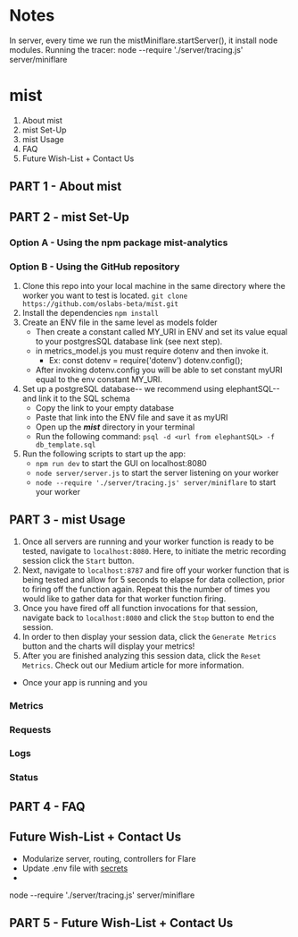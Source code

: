 # Notes

In server, every time we run the mistMiniflare.startServer(), it install node modules.
Running the tracer: node --require './server/tracing.js' server/miniflare

# mist

1. About mist
2. mist Set-Up
3. mist Usage
4. FAQ
5. Future Wish-List + Contact Us

## PART 1 - About mist


## PART 2 - mist Set-Up

### Option A - Using the npm package mist-analytics


### Option B - Using the GitHub repository

1. Clone this repo into your local machine in the same directory where the worker you want to test is located. `git clone https://github.com/oslabs-beta/mist.git`
2. Install the dependencies `npm install`
3. Create an ENV file in the same level as models folder
    - Then create a constant called MY_URI in ENV and set its value equal to your postgresSQL database link (see next step).
    - in metrics_model.js you must require dotenv and then invoke it.
      - Ex: const dotenv = require('dotenv') dotenv.config();
    - After invoking dotenv.config you will be able to set constant myURI equal to the env constant MY_URI.
4. Set up a postgreSQL database-- we recommend using elephantSQL-- and link it to the SQL schema
    - Copy the link to your empty database
    - Paste that link into the ENV file and save it as myURI
    - Open up the ***mist*** directory in your terminal
    - Run the following command: `psql -d <url from elephantSQL> -f db_template.sql`
5. Run the following scripts to start up the app:
    - `npm run dev` to start the GUI on localhost:8080
    - `node server/server.js` to start the server listening on your worker
    - `node --require './server/tracing.js' server/miniflare` to start your worker

## PART 3 - mist Usage
1. Once all servers are running and your worker function is ready to be tested, navigate to `localhost:8080`. Here, to initiate the metric recording session click the `Start` button.
2. Next, navigate to `localhost:8787` and fire off your worker function that is being tested and allow for 5 seconds to elapse for data collection, prior to firing off the function again. Repeat this the number of times you would like to gather data for that worker function firing.
3. Once you have fired off all function invocations for that session, navigate back to `localhost:8080` and click the `Stop` button to end the session. 
4. In order to then display your session data, click the `Generate Metrics` button and the charts will display your metrics!
5. After you are finished analyzing this session data, click the `Reset Metrics`. 
Check out our Medium article for more information.
- Once your app is running and you 

### Metrics

### Requests

### Logs

### Status


## PART 4 - FAQ

## Future Wish-List + Contact Us

- Modularize server, routing, controllers for Flare
- Update .env file with [secrets](https://towardsdatascience.com/keep-your-code-secure-by-using-environment-variables-and-env-files-4688a70ea286)
-
 node --require './server/tracing.js' server/miniflare


 ## PART 5 - Future Wish-List + Contact Us